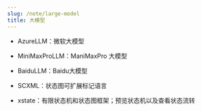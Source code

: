 ```yaml
---
slug: /note/large-model
title: 大模型
---
```

- AzureLLM：微软大模型
- MiniMaxProLLM：ManiMaxPro 大模型
- BaiduLLM：Baidu大模型

- SCXML：状态图可扩展标记语言
- xstate：有限状态机和状态图框架；预览状态机以及查看状态流转

